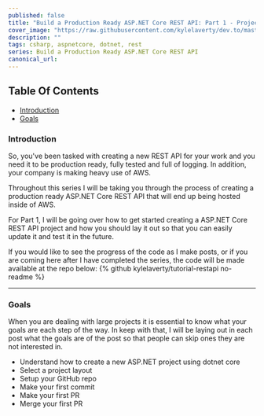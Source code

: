 ```yaml
---
published: false
title: "Build a Production Ready ASP.NET Core REST API: Part 1 - Project Layout"
cover_image: "https://raw.githubusercontent.com/kylelaverty/dev.to/master/blog-posts/production-ready-asp-net-core-rest-api/assets/header.jpg"
description: ""
tags: csharp, aspnetcore, dotnet, rest
series: Build a Production Ready ASP.NET Core REST API
canonical_url:
---
```


## Table Of Contents

- [Introduction](#introduction)
- [Goals](#goals)

### Introduction <a name="introduction"></a>

So, you've been tasked with creating a new REST API for your work and you need it to be production ready, fully tested and full of logging. In addition, your company is making heavy use of AWS.

Throughout this series I will be taking you through the process of creating a production ready ASP.NET Core REST API that will end up being hosted inside of AWS.

For Part 1, I will be going over how to get started creating a ASP.NET Core REST API project and how you should lay it out so that you can easily update it and test it in the future.

If you would like to see the progress of the code as I make posts, or if you are coming here after I have completed the series, the code will be made available at the repo below:
{% github kylelaverty/tutorial-restapi no-readme %}

---

### Goals <a name="goals"></a>

When you are dealing with large projects it is essential to know what your goals are each step of the way. In keep with that, I will be laying out in each post what the goals are of the post so that people can skip ones they are not interested in.

- Understand how to create a new ASP.NET project using dotnet core
- Select a project layout
- Setup your GitHub repo
- Make your first commit
- Make your first PR
- Merge your first PR
